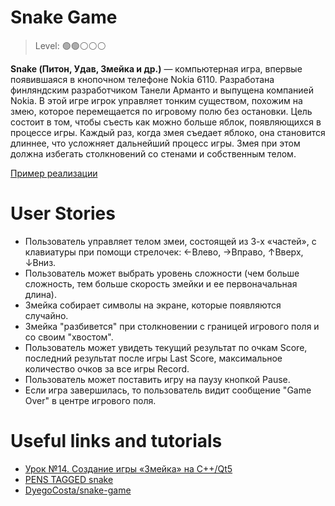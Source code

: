 # Snake Game 

> Level: 🟢🟢⚪️⚪️⚪️

**Snake (Питон, Удав, Змейка и др.)** — компьютерная игра, впервые появившаяся в кнопочном телефоне Nokia 6110. Разработана финляндским разработчиком Танели Арманто и выпущена компанией Nokia. В этой игре игрок управляет тонким существом, похожим на змею, которое перемещается по игровому полю без остановки. Цель состоит в том, чтобы съесть как можно больше яблок, появляющихся в процессе игры. Каждый раз, когда змея съедает яблоко, она становится длиннее, что усложняет дальнейший процесс игры. Змея при этом должна избегать столкновений со стенами и собственным телом.

[Пример реализации](https://rodrilima.github.io/js-snake-game/)

# User Stories

- Пользователь управляет телом змеи, состоящей из 3-х «частей», с клавиатуры при помощи стрелочек: ←Влево, →Вправо, ↑Вверх, ↓Вниз. 
- Пользователь может выбрать уровень сложности (чем больше сложность, тем больше скорость змейки и ее первоначальная длина).
- Змейка собирает символы на экране, которые появляются случайно.
- Змейка "разбивется" при столкновении с границей игрового поля и со своим "хвостом".
- Пользователь может увидеть текущий результат по очкам Score, последний результат после игры Last Score, максимальное количество очков за все игры Record.
- Пользователь может поставить игру на паузу кнопкой Pause.
- Если игра завершилась, то пользователь видит сообщение "Game Over" в центре игрового поля.

# Useful links and tutorials

- [Урок №14. Создание игры «Змейка» на C++/Qt5](https://ravesli.com/urok-14-sozdaem-igru-zmejka-v-qt5/)
- [PENS TAGGED snake](https://codepen.io/tag/snake)
- [DyegoCosta/snake-game](https://github.com/DyegoCosta/snake-game)
